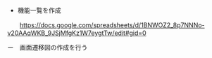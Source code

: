 - 機能一覧を作成

　　https://docs.google.com/spreadsheets/d/1BNWOZ2_8p7NNNo-v20AAqWKB_9JSjMfgKz1W7eygtTw/edit#gid=0

ー　画面遷移図の作成を行う
